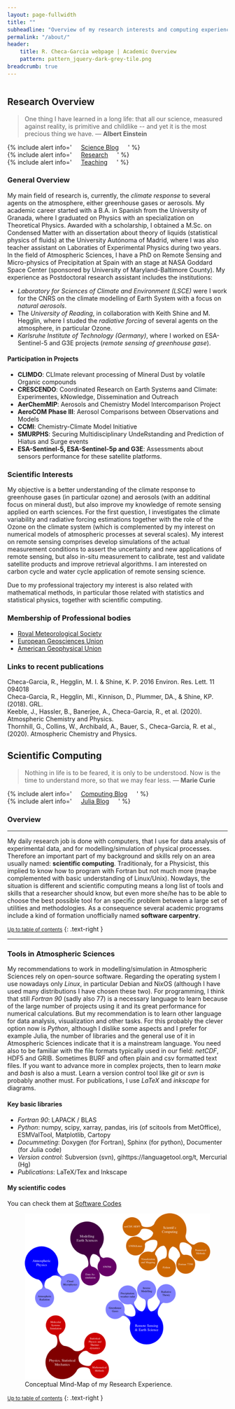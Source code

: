 ```yaml
---
layout: page-fullwidth
title: ""
subheadline: "Overview of my research interests and computing experience"
permalink: "/about/"
header:
    title: R. Checa-Garcia webpage | Academic Overview
    pattern: pattern_jquery-dark-grey-tile.png
breadcrumb: true
---
```

<div class="row">

<div class="medium-6 columns" markdown="1">

<div class="panel radius" markdown="1">

## Research Overview


> One thing I have learned in a long life: that all our science, measured against reality, is primitive and childlike -- and yet it is the most precious thing we have. ― **Albert Einstein**


<div class="row">
  <div class="small-4 columns">
  {% include alert info=' <a href="/blog/archive_science/">Science Blog</a>' %}</div>
  <div class="small-4 columns">
  {% include alert info=' <a href="/research/overview/">Research </a>' %}</div>
  <div class="small-4 columns">
  {% include alert info=' <a href="/teaching/overview/">Teaching </a>' %}</div>
</div>



### General Overview

My main field of research is, currently, the *climate response* to several agents on the atmosphere, either greenhouse gases or aerosols. My academic career started with a B.A. in Spanish from the University of Granada, where I graduated on Physics with an specialization on Theoretical Physics. Awarded with a scholarship, I obtained a M.Sc. on Condensed Matter with an dissertation about theory of liquids (statistical physics of fluids) at the University Autónoma of Madrid, where I was also teacher assistant on Laboraties of Experimental Physics during two years. In the field of Atmospheric Sciences, I have a PhD on Remote Sensing and Micro-physics of Precipitation at Spain with an stage at NASA Goddard Space Center (sponsored by University of Maryland-Baltimore County). My experience as Postdoctoral research assistant includes the institutions:

- *Laboratory for Sciences of Climate and Environment (LSCE)* were I work for the CNRS on the climate modelling of Earth System with a focus on *natural aerosols*.
- The *University of Reading*, in collaboration with Keith Shine and M. Hegglin, where I studed the *radiative forcing* of several agents on the atmosphere, in particular Ozone.
- *Karlsruhe Institute of Technology (Germany)*, where I worked on ESA-Sentinel-5 and G3E projects (*remote sensing of greenhouse gase*).

#### Participation in Projects

- **CLIMDO**: CLImate relevant processing of Mineral Dust by volatile Organic compounds
- **CRESCENDO**: Coordinated Research on Earth Systems aand Climate: Experimentes, kNowledge, Dissemination and Outreach
- **AerChemMIP**: Aerosols and Chemistry Model Intercomparison Project 
- **AeroCOM Phase III**: Aerosol Comparisons between Observations and Models
- **CCMI**: Chemistry-Climate Model Initiative
- **SMURPHS**: Securing Multidisciplinary UndeRstanding and Prediction of Hiatus and Surge events
- **ESA-Sentinel-5, ESA-Sentinel-5p and G3E**: Assessments about sensors performance for these satellite platforms.

### Scientific Interests

My objective is a better understanding of the climate response to greenhouse gases (in particular ozone) and aerosols (with an additinal focus on mineral dust), but also improve my knowledge of remote sensing applied on earth sciences. For the first question, I investigates the climate variability and radiative forcing estimations together with the role of the Ozone on the climate system (which is complemented by my interest on numerical models of atmospheric processes at several scales). My interest on remote sensing comprises develop simulations of the actual measurement conditions to assert the uncertainty and new applications of remote sensing, but also in-situ measurement to calibrate, test and validate satellite products and improve retrieval algorithms. I am interested on carbon cycle and water cycle application of remote sensing science.

Due to my professional trajectory my interest is also related with mathematical methods, in particular those related with statistics and statistical physics, together with scientific computing.

### Membership of Professional bodies

* [Royal Meteorological Society](https://www.rmets.org/)
* [European Geosciences Union](https://www.egu.eu/)
* [American Geophysical Union](https://www.agu.org/) 

### Links to recent publications

<div class="row">
	
<div class="small-8 columns">	
Checa-Garcia, R., Hegglin, M. I. & Shine, K. P. 2016 Environ. Res. Lett. 11 094018
</div>

<div class="small-2 columns">
<div data-badge-popover="right" data-badge-type="donut" data-doi="10.1088/1748-9326/11/9/094018" data-hide-no-mentions="true" class="altmetric-embed"></div>
</div>

<div class="small-2 columns">
<span class="__dimensions_badge_embed__" data-id="pub.1014752738" data-legend="hover-bottom" data-style="small_circle"></span><script async src="https://badge.dimensions.ai/badge.js" charset="utf-8"></script>
</div>

</div>

<div class="row">

<div class="small-8 columns">
Checa-Garcia, R., Hegglin, MI., Kinnison, D., Plummer, DA., & Shine, KP. (2018). GRL.	
</div>

<div class="small-2 columns">
<div data-badge-popover="right" data-badge-type="donut" data-doi="10.1002/2017gl076770" data-hide-no-mentions="true" class="altmetric-embed"></div>
</div>
	
<div class="small-2 columns">
<span class="__dimensions_badge_embed__" data-id="pub.1101266186" data-legend="hover-bottom" data-style="small_circle"></span><script async src="https://badge.dimensions.ai/badge.js" charset="utf-8"></script>
</div>

</div>


<div class="row">

<div class="small-8 columns">
Keeble, J., Hassler, B., Banerjee, A., Checa-Garcia, R., et al. (2020). Atmospheric Chemistry and Physics.  	
</div>

<div class="small-2 columns">
<div data-badge-popover="right" data-badge-type="donut" data-doi="10.5194/acp-2019-1202" data-hide-no-mentions="true" class="altmetric-embed"></div>
</div>
	
<div class="small-2 columns">
<span class="__dimensions_badge_embed__" data-id="pub.1101266186" data-legend="hover-bottom" data-style="small_circle"></span><script async src="https://badge.dimensions.ai/badge.js" charset="utf-8"></script>
</div>

</div>

<div class="row">

<div class="small-8 columns">
Thornhill, G., Collins, W., Archibald, A., Bauer, S., Checa-Garcia, R. et al., (2020). Atmospheric Chemistry and Physics.  	
</div>

<div class="small-2 columns">
<div data-badge-popover="right" data-badge-type="donut" data-doi="10.5194/acp-2019-1207" data-hide-no-mentions="true" class="altmetric-embed"></div>
</div>
	
<div class="small-2 columns">
<span class="__dimensions_badge_embed__" data-id="pub.1101266186" data-legend="hover-bottom" data-style="small_circle"></span><script async src="https://badge.dimensions.ai/badge.js" charset="utf-8"></script>
</div>

</div>


</div>
</div>



<div class="medium-6 columns" markdown="1">

<div class="panel radius" markdown="1">

## Scientific Computing

> Nothing in life is to be feared, it is only to be understood. Now is the time to understand more, so that we may fear less. ― **Marie Curie**


<div class="row">
  <div class="small-6 columns">
</div>
  <div class="small-6 columns">
    {% include alert info=' <a href="/blog/archive_computing/">Computing Blog</a>' %}</div>
  <div class="small-6 columns">
  {% include alert info=' <a href="/blog/archive_julia/">Julia Blog</a>' %}</div>
</div>


### Overview
---

My daily research job is done with computers, that I use for data analysis of experimental data, and for modelling/simulation of physical processes. Therefore an important part of my background and skills rely on an area usually named: **scientific computing**. Traditionaly, for a Physicist, this implied to know how to program with Fortran but not much more (maybe complemented with basic understanding of Linux/Unix). Nowdays, the situation is different and scientific computing means a long list of tools and skills that a researcher should know, but even more she/he has to be able to choose the best possible tool for an specific problem between a large set of utilities and methodologies. As a consequence several academic programs include a kind of formation unofficially named **software carpentry**.

<small markdown="1">[Up to table of contents](#toc)</small>
{: .text-right }

---

### Tools in Atmospheric Sciences

My recommendations to work in modelling/simulation in Atmospheric Sciences rely on open-source software. Regarding the operating system I use nowadays only *Linux*, in particular Debian and NixOS (although I have used many distributions I have chosen these two). For programming,  I think that still *Fortran 90* (sadly also 77) is a necessary language to learn because of the large number of projects using it and its great performance for numerical calculations. But my recommendation is to learn other language for data analysis, visualization and other tasks. For this probably the clever option now is *Python*, although I dislike some aspects and I prefer for example Julia, the number of libraries and the general use of it in Atmospheric Sciences indicate that it is a mainstream language. You need also to be familiar with the file formats typically used in our field: *netCDF*, HDF5 and GRIB. Sometimes BURF and often plain and csv formatted text files. If you want to advance more in complex projects, then to learn *make* and *bash* is also a must. Learn a version control tool like *git* or *svn* is probably another must. For publications, I use *LaTeX* and *inkscape* for diagrams.

#### Key basic libraries

- *Fortran 90*: LAPACK / BLAS
- *Python*: numpy, scipy, xarray, pandas, iris (of scitools from MetOffice), ESMValTool, Matplotlib, Cartopy
- *Docummeting*: Doxygen (for Fortran), Sphinx (for python), Documenter (for Julia code)
- *Version control*: Subversion (svn), gihttps://languagetool.org/t, Mercurial (Hg) 
- *Publications*: LaTeX/Tex and Inkscape

#### My scientific codes

You can check them at <a href="/research/my-codes/">Software Codes</a>

<figure>
<a href="/images/SCIENCE_MINDmap.png"><img src="/images/SCIENCE_MINDmap.png"></a>
	<figcaption><a title="Conceptual Mind-Map of my Research Background">Conceptual Mind-Map of my Research Experience</a>.</figcaption>
</figure>

<small markdown="1">[Up to table of contents](#toc)</small>
{: .text-right }


</div><!-- /panel-radius -->

</div><!-- /.medium-8.columns -->

</div><!-- /.row -->


